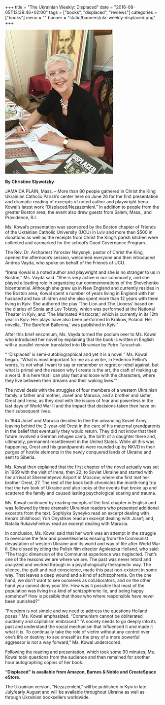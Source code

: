 +++
title = "The Ukrainian Weekly: Displaced"
date = "2016-08-05T13:39:46+02:00"
tags = ["books", "displaced", "reviews"]
categories = ["books"]
menu = ""
banner = "static/banners/ukr-weekly-displaced.png"
+++

![Irena Kowal autographs a copy of her new novel, “Displaced.”](static/smalls/ukr-weekly-irene.png)

**By Christine Slywotzky**

JAMAICA PLAIN, Mass. – More than 80 people gathered in Christ the King Ukrainian Catholic Parish’s center here on June 26 for the first presentation and dramatic reading of excerpts of noted author and playwright Irena Kowal’s latest work “Displaced/Nezazemleni.” In addition to people from the greater Boston area, the event also drew guests from Salem, Mass., and Providence, R.I.

Ms. Kowal’s presentation was sponsored by the Boston chapter of Friends of the Ukrainian Catholic University (UCU) in Lviv and more than $500 in donations as well as the receipts from Christ the King’s parish kitchen were collected and earmarked for the school’s Good Governance Program.

The Rev. Dr. Archpriest Yaroslav Nalysnyk, pastor of Christ the King, opened the afternoon’s session, welcomed everyone and then introduced Andrea Vayda, who spoke on behalf of the Friends of UCU.

“Irena Kowal is a noted author and playwright and she is no stranger to us in Boston,” Ms. Vayda said. “She is very active in our community, and she played a leading role in organizing our commemorations of the Shevchenko bicentennial. Although she grew up in New England and currently resides in the Boston area, Kowal spent a number of years living in England with her husband and two children and she also spent more than 12 years with them living in Kyiv. She authored the play ‘The Lion and The Lioness’ based on the diaries of Sonia and Lev Tolstoy, which was performed at the National Theater in Kyiv, and ‘The Marinated Aristocrat,’ which is currently in its 12th year in Kyiv. Her plays have also been performed In Krakow, Poland. Her novella, ‘The Barefoot Ballerina,’ was published in Kyiv.”

After this brief encomium, Ms. Vayda turned the podium over to Ms. Kowal who introduced her novel by explaining that the book is written in English with a parallel version translated into Ukrainian by Petro Taraschuk.

“ ‘Displaced’ is semi-autobiographical and yet it is a novel,” Ms. Kowal began. “What is most important for me as a writer, in Federico Fellini’s words, ‘is not what I want to say or remember or regret or rebel against, but what is primal and the reason why I create is the art, the craft of making up a world. It is here that I can play fast and loose with the characters, where they live between their dreams and their waking lives.’”

The novel deals with the struggles of four members of a western Ukrainian family: a father and mother, Josef and Marusia, and a brother and sister, Orest and Irena, as they deal with the issues of fear and powerless in the last days of World War II and the impact that decisions taken then have on their subsequent lives.

In 1944 Josef and Marusia decided to flee the advancing Soviet Army, leaving behind the 2-year-old Orest in the care of his maternal grandparents in the belief that eventually they would return. They did not know that their future involved a German refugee camp, the birth of a daughter there and, ultimately, permanent resettlement in the United States. While all this was happening, Orest and his grandparents were rounded up by NKVD in their purges of hostile elements in the newly conquered lands of Ukraine and sent to Siberia.

Ms. Kowal then explained that the first chapter of the novel actually was set in 1969 with the visit of Irena, then 22, to Soviet Ukraine and started with her arrival at Sheremetyevo Airport in Moscow, where she first met her brother Orest, 27. The rest of the book both chronicles the month-long trip that the two took of Ukraine and also looks at the events that broke up and scattered the family and caused lasting psychological scaring and trauma.

Ms. Kowal continued by reading excepts of the first chapter in English and was followed by three dramatic Ukrainian readers who presented additional excerpts from the text. Sophiyka Syneyko read an excerpt dealing with Irena’s childhood; Yuri Onyshkiw read an excerpt dealing with Josef; and, Natalia Rukavishinikov read an excerpt dealing with Marusia.

In conclusion, Ms. Kowal said that her work was an attempt in the struggle to overcome the fear and powerlessness ensuing from the Communist devastation of western Ukraine and its world and way of life after World War II. She closed by citing the Polish film director Agnieszka Holland, who said: “The tragic dimension of the Communist experience was neglected. That’s one of the reasons we are where we are. The past was never retold and analyzed and worked through in a psychologically therapeutic way. The silence, the guilt and bad conscience, made this past non-existent in some way. That leaves a deep wound and a kind of schizophrenia. On the one hand, we don’t want to see ourselves as collaborators, and on the other hand you cannot deny your life. How was it possible that most of the population was living in a kind of schizophrenic lie, and being happy somehow? How is possible that those who where responsible have never been punished?”

“Freedom is not simple and we need to address the questions Holland poses,” Ms. Kowal emphasized. “Communism cannot be obliterated suddenly and capitalism embraced.”
“A society needs to go deeply into its past and understand the social mechanism that influenced it and made it what it is. To continually take the role of victim without any control over one’s life or destiny; to see oneself as the prey of a more powerful aggressor is not a way forward,” Ms. Kowal underscored.

Following the reading and presentation, which took some 90 minutes, Ms. Kowal took questions from the audience and then remained for another hour autographing copies of her book.

**“Displaced” is available from Amazon, Barnes & Noble and CreateSpace eStore.**

The Ukrainian version, “Nezazemleni,” will be published in Kyiv in late July/early August and will be available throughout Ukraine as well as through Ukrainian booksellers worldwide.
